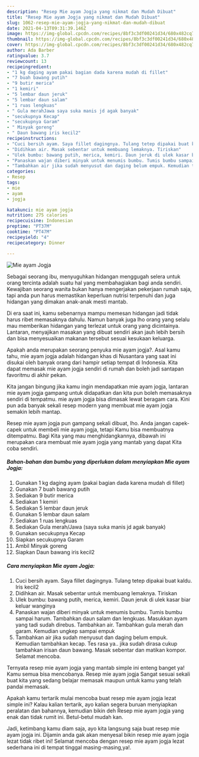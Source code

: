```yaml
---
description: "Resep Mie ayam Jogja yang nikmat dan Mudah Dibuat"
title: "Resep Mie ayam Jogja yang nikmat dan Mudah Dibuat"
slug: 1062-resep-mie-ayam-jogja-yang-nikmat-dan-mudah-dibuat
date: 2021-04-13T09:31:39.146Z
image: https://img-global.cpcdn.com/recipes/8bf3c3df00241d34/680x482cq70/mie-ayam-jogja-foto-resep-utama.jpg
thumbnail: https://img-global.cpcdn.com/recipes/8bf3c3df00241d34/680x482cq70/mie-ayam-jogja-foto-resep-utama.jpg
cover: https://img-global.cpcdn.com/recipes/8bf3c3df00241d34/680x482cq70/mie-ayam-jogja-foto-resep-utama.jpg
author: Ada Barber
ratingvalue: 3.7
reviewcount: 13
recipeingredient:
- "1 kg daging ayam pakai bagian dada karena mudah di fillet"
- "7 buah bawang putih"
- "9 butir merica"
- "1 kemiri"
- "5 lembar daun jeruk"
- "5 lembar daun salam"
- "1 ruas lengkuas"
- " Gula merahJawa saya suka manis jd agak banyak"
- "secukupnya Kecap"
- "secukupnya Garam"
- " Minyak goreng"
- " Daun bawang iris kecil2"
recipeinstructions:
- "Cuci bersih ayam. Saya fillet dagingnya. Tulang tetep dipakai buat kaldu. Iris kecil2"
- "Didihkan air. Masak sebentar untuk membuang lemaknya. Tiriskan"
- "Ulek bumbu: bawang putih, merica, kemiri. Daun jeruk di ulek kasar biar keluar wanginya"
- "Panaskan wajan diberi minyak untuk menumis bumbu. Tumis bumbu sampai harum. Tambahkan daun salam dan lengkuas. Masukkan ayam yang tadi sudah direbus. Tambahkan air. Tambahkan gula merah dan garam. Kemudian ungkep sampai empuk"
- "Tambahkan air jika sudah menyusut dan daging belum empuk. Kemudian tambahkan kecap. Tes rasa ya.. jika sudah dirasa cukup tambahkan irisan daun bawang. Masak sebentar dan matikan kompor. Selamat mencoba."
categories:
- Resep
tags:
- mie
- ayam
- jogja

katakunci: mie ayam jogja 
nutrition: 275 calories
recipecuisine: Indonesian
preptime: "PT37M"
cooktime: "PT47M"
recipeyield: "4"
recipecategory: Dinner

---
```



![Mie ayam Jogja](https://img-global.cpcdn.com/recipes/8bf3c3df00241d34/680x482cq70/mie-ayam-jogja-foto-resep-utama.jpg)

Sebagai seorang ibu, menyuguhkan hidangan menggugah selera untuk orang tercinta adalah suatu hal yang membahagiakan bagi anda sendiri. Kewajiban seorang  wanita bukan hanya mengerjakan pekerjaan rumah saja, tapi anda pun harus memastikan keperluan nutrisi terpenuhi dan juga hidangan yang dimakan anak-anak mesti mantab.

Di era  saat ini, kamu sebenarnya mampu memesan hidangan jadi tidak harus ribet memasaknya dahulu. Namun banyak juga lho orang yang selalu mau memberikan hidangan yang terlezat untuk orang yang dicintainya. Lantaran, menyajikan masakan yang dibuat sendiri akan jauh lebih bersih dan bisa menyesuaikan makanan tersebut sesuai kesukaan keluarga. 



Apakah anda merupakan seorang penyuka mie ayam jogja?. Asal kamu tahu, mie ayam jogja adalah hidangan khas di Nusantara yang saat ini disukai oleh banyak orang dari hampir setiap tempat di Indonesia. Kita dapat memasak mie ayam jogja sendiri di rumah dan boleh jadi santapan favoritmu di akhir pekan.

Kita jangan bingung jika kamu ingin mendapatkan mie ayam jogja, lantaran mie ayam jogja gampang untuk didapatkan dan kita pun boleh memasaknya sendiri di tempatmu. mie ayam jogja bisa dimasak lewat beragam cara. Kini pun ada banyak sekali resep modern yang membuat mie ayam jogja semakin lebih mantap.

Resep mie ayam jogja pun gampang sekali dibuat, lho. Anda jangan capek-capek untuk membeli mie ayam jogja, tetapi Kamu bisa membuatnya ditempatmu. Bagi Kita yang mau menghidangkannya, dibawah ini merupakan cara membuat mie ayam jogja yang mantab yang dapat Kita coba sendiri.

<!--inarticleads1-->

##### Bahan-bahan dan bumbu yang diperlukan dalam menyiapkan Mie ayam Jogja:

1. Gunakan 1 kg daging ayam (pakai bagian dada karena mudah di fillet)
1. Gunakan 7 buah bawang putih
1. Sediakan 9 butir merica
1. Sediakan 1 kemiri
1. Sediakan 5 lembar daun jeruk
1. Gunakan 5 lembar daun salam
1. Sediakan 1 ruas lengkuas
1. Sediakan  Gula merah/Jawa (saya suka manis jd agak banyak)
1. Gunakan secukupnya Kecap
1. Siapkan secukupnya Garam
1. Ambil  Minyak goreng
1. Siapkan  Daun bawang iris kecil2




<!--inarticleads2-->

##### Cara menyiapkan Mie ayam Jogja:

1. Cuci bersih ayam. Saya fillet dagingnya. Tulang tetep dipakai buat kaldu. Iris kecil2
1. Didihkan air. Masak sebentar untuk membuang lemaknya. Tiriskan
1. Ulek bumbu: bawang putih, merica, kemiri. Daun jeruk di ulek kasar biar keluar wanginya
1. Panaskan wajan diberi minyak untuk menumis bumbu. Tumis bumbu sampai harum. Tambahkan daun salam dan lengkuas. Masukkan ayam yang tadi sudah direbus. Tambahkan air. Tambahkan gula merah dan garam. Kemudian ungkep sampai empuk
1. Tambahkan air jika sudah menyusut dan daging belum empuk. Kemudian tambahkan kecap. Tes rasa ya.. jika sudah dirasa cukup tambahkan irisan daun bawang. Masak sebentar dan matikan kompor. Selamat mencoba.




Ternyata resep mie ayam jogja yang mantab simple ini enteng banget ya! Kamu semua bisa mencobanya. Resep mie ayam jogja Sangat sesuai sekali buat kita yang sedang belajar memasak maupun untuk kamu yang telah pandai memasak.

Apakah kamu tertarik mulai mencoba buat resep mie ayam jogja lezat simple ini? Kalau kalian tertarik, ayo kalian segera buruan menyiapkan peralatan dan bahannya, kemudian bikin deh Resep mie ayam jogja yang enak dan tidak rumit ini. Betul-betul mudah kan. 

Jadi, ketimbang kamu diam saja, ayo kita langsung saja buat resep mie ayam jogja ini. Dijamin anda gak akan menyesal bikin resep mie ayam jogja lezat tidak ribet ini! Selamat mencoba dengan resep mie ayam jogja lezat sederhana ini di tempat tinggal masing-masing,ya!.

